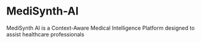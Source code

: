 # MediSynth-AI
MediSynth AI is a Context-Aware Medical Intelligence Platform designed to assist healthcare professionals
